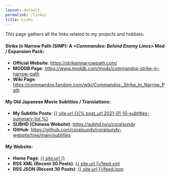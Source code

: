 ```yaml
---
layout: default
permalink: /links/
title: Links
---
```



This page gathers all the links related to my projects and hobbies:

#### Strike In Narrow Path (SINP): A _\<Commandos: Behind Enemy Lines\>_ Mod / Expansion Pack:
  * **Official Website**: <https://strikeinnarrowpath.com/>
  * **MODDB Page**: <https://www.moddb.com/mods/commandos-strike-in-narrow-path>
  * **Wiki Page**: <https://commandos.fandom.com/wiki/Commandos:_Strike_In_Narrow_Path>

#### My Old Japanese Movie Subtitles / Translations:
  * **My Subtitle Posts**: <a href='{% post_url 2021-01-10-subtitles-summary-list %}'>{{ site.url }}{% post_url 2021-01-10-subtitles-summary-list %}</a>
  * **SUBHD (Chinese Website)**: <https://subhd.tv/u/coralsundy>
  * **GitHub**: <https://github.com/coralsundy/coralsundy-website/tree/main/subtitles>

#### My Website:
  * **Home Page**: <a href='/'>{{ site.url }}</a>
  * **RSS XML (Recent 30 Posts)**: <a href='/'>{{ site.url }}/feed.xml</a>
  * **RSS JSON (Recent 30 Posts)**: <a href='/'>{{ site.url }}/feed.json</a>

